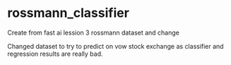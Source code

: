 # rossmann_classifier


Create from fast ai lession 3 rossmann dataset and change 

Changed dataset to try to predict on vow stock exchange as classifier and regression
results are really bad.
